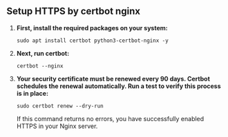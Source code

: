 ## Setup HTTPS by certbot nginx



1. **First, install the required packages on your system:**
    ```
    sudo apt install certbot python3-certbot-nginx -y
    ```
2. **Next, run certbot:**

    ```
    certbot --nginx
    ```
   

3. **Your security certificate must be renewed every 90 days. Certbot schedules the renewal automatically. Run a test to verify this process is in place:**
    ```
    sudo certbot renew --dry-run

    ```
    If this command returns no errors, you have successfully enabled HTTPS in your Nginx server.